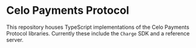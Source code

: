 # Celo Payments Protocol

This repository houses TypeScript implementations of the Celo Payments Protocol libraries. Currently these include the `Charge` SDK and a reference server.
